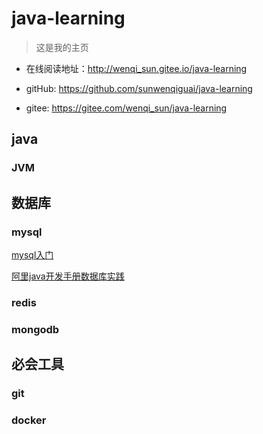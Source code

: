 # java-learning

> 这是我的主页

+ 在线阅读地址：http://wenqi_sun.gitee.io/java-learning

+ gitHub: https://github.com/sunwenqiguai/java-learning

+ gitee: https://gitee.com/wenqi_sun/java-learning

  

## java



### JVM



## 数据库

### mysql

[mysql入门](docs/db/mysql/mysql.md)

[阿里java开发手册数据库实践](docs/db/mysql/阿里java开发手册数据库实践.md)

### redis



### mongodb

## 必会工具

### git



### docker